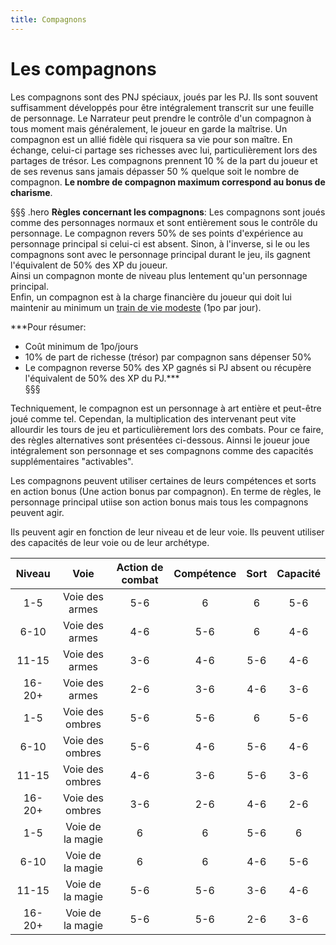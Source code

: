 ```yaml
---
title: Compagnons
---
```


# Les compagnons  
Les compagnons sont des PNJ spéciaux, joués par les PJ. Ils sont souvent suffisamment développés pour être intégralement transcrit sur une feuille de personnage. Le Narrateur peut prendre le contrôle d'un compagnon à tous moment mais généralement, le joueur en garde la maîtrise. Un compagnon est un allié fidèle qui risquera sa vie pour son maître. En échange, celui-ci partage ses richesses avec lui, particulièrement lors des partages de trésor. Les compagnons prennent 10 % de la part du joueur et de ses revenus sans jamais dépasser 50 % quelque soit le nombre de compagnon. **Le nombre de compagnon maximum correspond au bonus de charisme**.  

§§§ .hero
**Règles concernant les compagnons**: Les compagnons sont joués comme des personnages normaux et sont entièrement sous le contrôle du personnage. Le compagnon revers 50% de ses points d'expérience au personnage principal si celui-ci est absent. Sinon, à l'inverse, si le ou les compagnons sont avec le personnage principal durant le jeu, ils gagnent l'équivalent de 50% des XP du joueur.  
Ainsi un compagnon  monte de niveau plus lentement qu'un personnage principal.  
Enfin, un compagnon est à la charge financière du joueur qui doit lui maintenir au minimum un [train de vie modeste](/partir-a-l-aventure/#le-train-de-vie) (1po par jour).  

***Pour résumer:  
- Coût minimum de 1po/jours  
- 10% de part de richesse (trésor) par compagnon sans dépenser 50%  
- Le compagnon reverse 50% des XP gagnés si PJ absent ou récupère l'équivalent de 50% des XP du PJ.***  
§§§   

Techniquement, le compagnon est un personnage à art entière et peut-être joué comme tel. Cependan, la multiplication des intervenant peut vite allourdir les tours de jeu et particulièrement lors des combats. Pour ce faire, des règles alternatives sont présentées ci-dessous. Ainnsi le joueur joue intégralement son personnage et ses compagnons comme des capacités supplémentaires "activables".

Les compagnons peuvent utiliser certaines de leurs compétences et sorts en action bonus (Une action bonus par compagnon). En terme de règles, le personnage principal utiise son action bonus mais tous les compagnons peuvent agir.

Ils peuvent agir en fonction de leur niveau et de leur voie. Ils peuvent utiliser des capacités de leur voie ou de leur archétype.   


|Niveau|Voie|Action de combat|Compétence|Sort|Capacité|
|:-:|:-:|:-:|:-:|:-:|:-:|
|1-5|Voie des armes|5-6|6|6|5-6|
|6-10|Voie des armes|4-6|5-6|6|4-6|
|11-15|Voie des armes|3-6|4-6|5-6|4-6|
|16-20+|Voie des armes|2-6|3-6|4-6|3-6|
|1-5|Voie des ombres|5-6|5-6|6|5-6|
|6-10|Voie des ombres|5-6|4-6|5-6|4-6|
|11-15|Voie des ombres|4-6|3-6|5-6|3-6|
|16-20+|Voie des ombres|3-6|2-6|4-6|2-6|
|1-5|Voie de la magie|6|6|5-6|6|
|6-10|Voie de la magie|6|6|4-6|5-6|
|11-15|Voie de la magie|5-6|5-6|3-6|4-6|
|16-20+|Voie de la magie|5-6|5-6|2-6|3-6|
